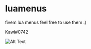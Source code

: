 # luamenus

fivem lua menus feel free to use them :)

Kawi#0742

![Alt Text](https://cdn.discordapp.com/attachments/841109919649497109/933870799792779284/monster-menu-mod-menu.gif)
